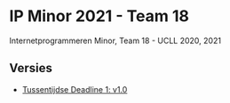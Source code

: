 # IP Minor 2021 - Team 18
Internetprogrammeren Minor, Team 18 - 
UCLL 2020, 2021

## Versies
* [Tussentijdse Deadline 1: v1.0](https://github.com/UCLLIpMinor-2021-classroom/ipminor2021-team-18/releases/tag/v1.0)